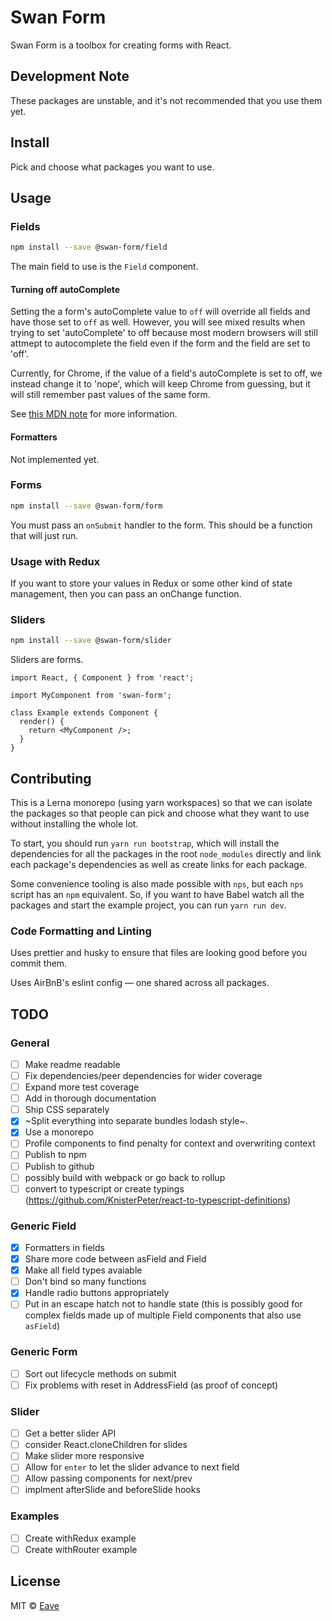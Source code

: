 # Swan Form

Swan Form is a toolbox for creating forms with React.

## Development Note

These packages are unstable, and it's not recommended that you use them yet.

## Install

Pick and choose what packages you want to use.

## Usage

### Fields

```bash
npm install --save @swan-form/field
```

The main field to use is the `Field` component.

#### Turning off autoComplete

Setting the a form's autoComplete value to `off` will override all fields and have those set to `off` as well. However, you will see mixed results when trying to set 'autoComplete' to off because most modern browsers will still attmept to autocomplete the field even if the form and the field are set to 'off'.

Currently, for Chrome, if the value of a field's autoComplete is set to off, we instead change it to 'nope', which will keep Chrome from guessing, but it will still remember past values of the same form.

See [this MDN note](https://developer.mozilla.org/en-US/docs/Web/Security/Securing_your_site/Turning_off_form_autocompletion) for more information.

#### Formatters

Not implemented yet.

### Forms

```bash
npm install --save @swan-form/form
```

You must pass an `onSubmit` handler to the form. This should be a function that will just run.

### Usage with Redux

If you want to store your values in Redux or some other kind of state management, then you can pass an onChange function.

### Sliders

```bash
npm install --save @swan-form/slider
```

Sliders are forms.

```
import React, { Component } from 'react';

import MyComponent from 'swan-form';

class Example extends Component {
  render() {
    return <MyComponent />;
  }
}
```

## Contributing

This is a Lerna monorepo (using yarn workspaces) so that we can isolate the packages so that people can pick and choose what they want to use without installing the whole lot.

To start, you should run `yarn run bootstrap`, which will install the dependencies for all the packages in the root `node_modules` directly and link each package's dependencies as well as create links for each package.

Some convenience tooling is also made possible with `nps`, but each `nps` script has an `npm` equivalent. So, if you want to have Babel watch all the packages and start the example project, you can run `yarn run dev`.

### Code Formatting and Linting

Uses prettier and husky to ensure that files are looking good before you commit them.

Uses AirBnB's eslint config — one shared across all packages.

## TODO

### General

* [ ] Make readme readable
* [ ] Fix dependencies/peer dependencies for wider coverage
* [ ] Expand more test coverage
* [ ] Add in thorough documentation
* [ ] Ship CSS separately
* [x] ~Split everything into separate bundles lodash style~.
* [x] Use a monorepo
* [ ] Profile components to find penalty for context and overwriting context
* [ ] Publish to npm
* [ ] Publish to github
* [ ] possibly build with webpack or go back to rollup
* [ ] convert to typescript or create typings (https://github.com/KnisterPeter/react-to-typescript-definitions)

### Generic Field

* [x] Formatters in fields
* [x] Share more code between asField and Field
* [x] Make all field types avaiable
* [ ] Don't bind so many functions
* [x] Handle radio buttons appropriately
* [ ] Put in an escape hatch not to handle state (this is possibly good for complex fields made up of multiple Field components that also use `asField`)

### Generic Form

* [ ] Sort out lifecycle methods on submit
* [ ] Fix problems with reset in AddressField (as proof of concept)

### Slider

* [ ] Get a better slider API
* [ ] consider React.cloneChildren for slides
* [ ] Make slider more responsive
* [ ] Allow for `enter` to let the slider advance to next field
* [ ] Allow passing components for next/prev
* [ ] implment afterSlide and beforeSlide hooks

### Examples

* [ ] Create withRedux example
* [ ] Create withRouter example

## License

MIT © [Eave](https://github.com/helloeave)
